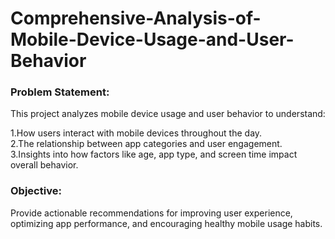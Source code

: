 # Comprehensive-Analysis-of-Mobile-Device-Usage-and-User-Behavior

### Problem Statement:  <br>
This project analyzes mobile device usage and user behavior to understand: <br>

1.How users interact with mobile devices throughout the day.  <br>
2.The relationship between app categories and user engagement.  <br>
3.Insights into how factors like age, app type, and screen time impact overall behavior.  <br>

### Objective:  <br>
Provide actionable recommendations for improving user experience, optimizing app performance, and encouraging healthy mobile usage habits.  <br>
